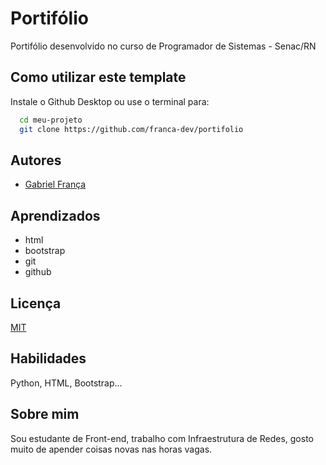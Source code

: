 # Portifólio

Portifólio desenvolvido no curso de Programador de Sistemas - Senac/RN




## Como utilizar este template

Instale o Github Desktop ou use o terminal para:

```bash
  cd meu-projeto
  git clone https://github.com/franca-dev/portifolio
```
    
## Autores

- [Gabriel França](https://github.com/franca-dev)


## Aprendizados

- html
- bootstrap
- git
- github

## Licença

[MIT](https://choosealicense.com/licenses/mit/)


## Habilidades
Python, HTML, Bootstrap...


## Sobre mim
Sou estudante de Front-end, trabalho com Infraestrutura de Redes, gosto muito de apender coisas novas nas horas vagas.

